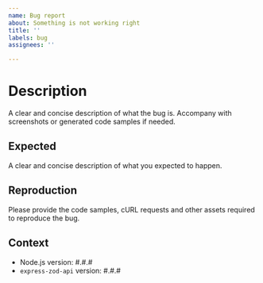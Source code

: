 ```yaml
---
name: Bug report
about: Something is not working right
title: ''
labels: bug
assignees: ''

---
```


# Description

A clear and concise description of what the bug is.
Accompany with screenshots or generated code samples if needed.

## Expected

A clear and concise description of what you expected to happen.

## Reproduction

Please provide the code samples, cURL requests and other assets required to reproduce the bug.

## Context

- Node.js version: #.#.#
- `express-zod-api` version: #.#.#
